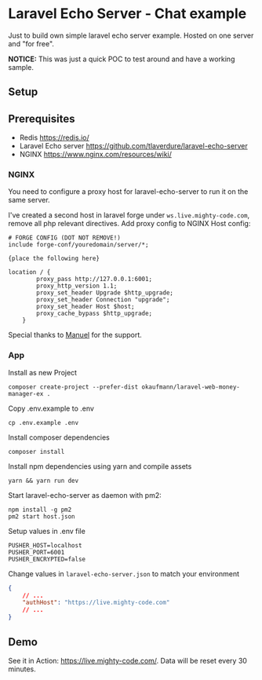 # Laravel Echo Server - Chat example

Just to build own simple laravel echo server example. Hosted on one server and "for free".

**NOTICE:** This was just a quick POC to test around and have a working sample.

## Setup

## Prerequisites

- Redis https://redis.io/
- Laravel Echo server https://github.com/tlaverdure/laravel-echo-server
- NGINX  https://www.nginx.com/resources/wiki/

### NGINX
You need to configure a proxy host for laravel-echo-server to run it on  the same server.

I've created a second host in laravel forge under `ws.live.mighty-code.com`, remove all php relevant directives.
Add proxy config to NGINX Host config:

```
# FORGE CONFIG (DOT NOT REMOVE!)
include forge-conf/youredomain/server/*;

{place the following here}
``` 

```
location / {
        proxy_pass http://127.0.0.1:6001;
        proxy_http_version 1.1;
        proxy_set_header Upgrade $http_upgrade;
        proxy_set_header Connection "upgrade";
        proxy_set_header Host $host;
        proxy_cache_bypass $http_upgrade;
    }
```
Special thanks to [Manuel](https://twitter.com/strebel_manuel) for the support.

### App

Install as new Project
```
composer create-project --prefer-dist okaufmann/laravel-web-money-manager-ex .
```

Copy .env.example to .env
```
cp .env.example .env
```

Install composer dependencies

```
composer install
```

Install npm dependencies using yarn and compile assets

```
yarn && yarn run dev
```

Start laravel-echo-server as daemon with pm2:

```commandline
npm install -g pm2
pm2 start host.json
```

Setup values in .env file
```
PUSHER_HOST=localhost
PUSHER_PORT=6001
PUSHER_ENCRYPTED=false
```

Change values in `laravel-echo-server.json` to match your environment

```json
{
    // ...
    "authHost": "https://live.mighty-code.com"
    // ...
}
```

## Demo

See it in Action: https://live.mighty-code.com/. Data will be reset every 30 minutes.

